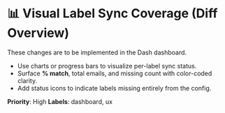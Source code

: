 # 📊 Visual Label Sync Coverage (Diff Overview)

These changes are to be implemented in the Dash dashboard.

- Use charts or progress bars to visualize per-label sync status.
- Surface **% match**, total emails, and missing count with color-coded clarity.
- Add status icons to indicate labels missing entirely from the config.

**Priority**: High
**Labels**: dashboard, ux
